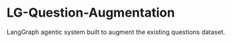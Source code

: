 # LG-Question-Augmentation
LangGraph agentic system built to augment the existing questions dataset. 
